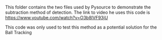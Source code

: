 This folder contains the two files used by Pysource to demonstrate the subtraction method of detection. The link to video he uses this code is https://www.youtube.com/watch?v=O3b8lVF93jU

This code was only used to test this method as a potential solution for the Ball Tracking 

